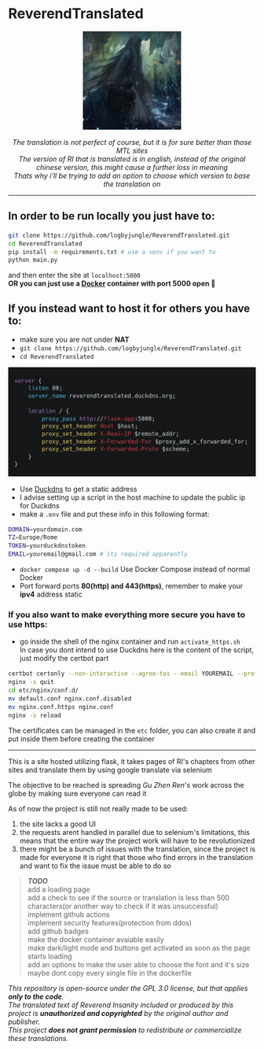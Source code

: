 # ReverendTranslated

<p align="center">
    <img src="static/icon.png" alt="Perseverance" width="200">
</p>
<p align="center">
    <i>The translation is not perfect of course, but it is for sure better than those MTL sites</i><br>
    <i>The version of RI that is translated is in english, instead of the original chinese version, this might cause a further loss in meaning</i><br>
    <i>Thats why i'll be trying to add an option to choose which version to base the translation on</i><br>
</p>

---

## In order to be run locally you just have to:
```sh
git clone https://github.com/logbyjungle/ReverendTranslated.git
cd ReverendTranslated
pip install -m requirements.txt # use a venv if you want to
python main.py
```
and then enter the site at `localhost:5000`  
**OR you can just use a [Docker](https://www.docker.com/) container with port 5000 open 🐋**  

## If you instead want to host it for others you have to:  
- make sure you are not under **NAT**  
- `git clone https://github.com/logbyjungle/ReverendTranslated.git`  
- `cd ReverendTranslated`  

<p align="center">
    <img src="./static/carbon.png" alt="nginx config" width="750">
</p>

- Use [Duckdns](https://www.duckdns.org) to get a static address  
- I advise setting up a script in the host machine to update the public ip for Duckdns  
- make a `.env` file and put these info in this following format:  
```sh
DOMAIN=yourdomain.com
TZ=Europe/Rome
TOKEN=yourduckdnstoken
EMAIL=youremail@gmail.com # its required apparently
```
- `docker compose up -d --build` Use Docker Compose instead of normal Docker  
- Port forward ports **80(http) and 443(https)**, remember to make your **ipv4** address static  

### If you also want to make everything more secure you have to use **https**:  
- go inside the shell of the nginx container and run `activate_https.sh`  
In case you dont intend to use Duckdns here is the content of the script, just modify the certbot part  
```sh
certbot certonly --non-interactive --agree-tos --email YOUREMAIL --preferred-challenges dns --authenticator dns-duckdns --dns-duckdns-token "YOURTOKEN" --dns-duckdns-propagation-seconds 60 -d "YOURSUBDOMAIN.duckdns.org"
nginx -s quit
cd etc/nginx/conf.d/
mv default.conf nginx.conf.disabled
mv nginx.conf.https nginx.conf
nginx -s reload
```  
The certificates can be managed in the `etc` folder, you can also create it and put inside them before creating the container  

---

This is a site hosted utilizing flask, it takes pages of RI's chapters from other sites and translate them by using google translate via selenium  

The objective to be reached is spreading *Gu Zhen Ren*'s work across the globe by making sure everyone can read it  

As of now the project is still not really made to be used:  
1. the site lacks a good UI  
2. the requests arent handled in parallel due to selenium's limitations, this means that the entire way the project work will have to be revolutionized  
3. there might be a bunch of issues with the translation, since the project is made for everyone it is right that those who find errors in the translation and want to fix the issue must be able to do so  

> ***TODO***  
> add a loading page  
> add a check to see if the source or translation is less than 500 characters(or another way to check if it was unsuccessful)  
> implement github actions  
> implement security features(protection from ddos)  
> add github badges  
> make the docker container avaiable easily  
> make dark/light mode and buttons get activated as soon as the page starts loading  
> add an options to make the user able to choose the font and it's size  
> maybe dont copy every single file in the dockerfile  

*This repository is open-source under the GPL 3.0 license, but that applies **only to the code**.  
The translated text of *Reverend Insanity* included or produced by this project is **unauthorized and copyrighted** by the original author and publisher.  
This project **does not grant permission** to redistribute or commercialize these translations.*  
